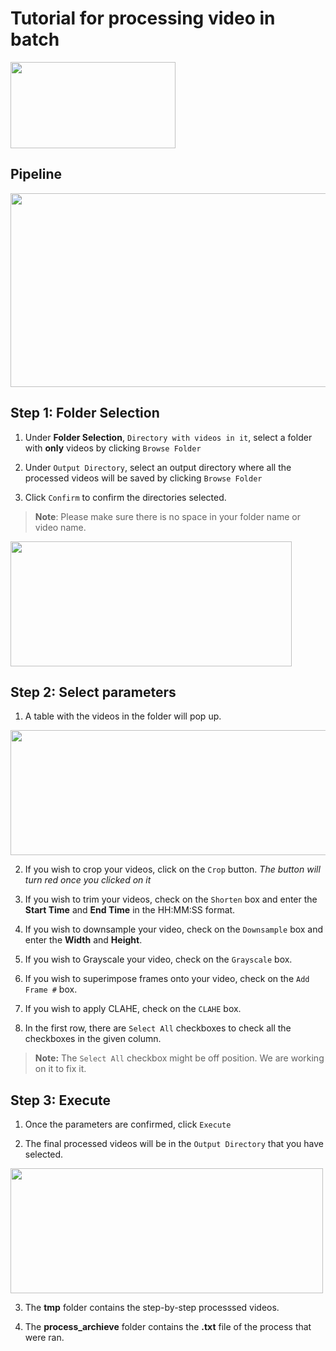 

# Tutorial for processing video in batch

<img src=https://github.com/sgoldenlab/simba/blob/master/images/processvideo.PNG width="264" height="138" />

## Pipeline

<img src=https://github.com/sgoldenlab/simba/blob/master/images/processvideo_flowdiagram.png width="800" height="310" />

## Step 1: Folder Selection

1. Under **Folder Selection**, `Directory with videos in it`, select a folder with **only** videos by clicking `Browse Folder`

2. Under `Output Directory`, select an output directory where all the processed videos will be saved by clicking `Browse Folder`

3. Click `Confirm` to confirm the directories selected.

>**Note**: Please make sure there is no space in your folder name or video name.

<img src=https://github.com/sgoldenlab/simba/blob/master/images/processvideo2.PNG width="450" height="200" />

## Step 2: Select parameters

1. A table with the videos in the folder will pop up.

<img src=https://github.com/sgoldenlab/simba/blob/master/images/batchprocessvideo.PNG width="1102" height="200" />

2. If you wish to crop your videos, click on the `Crop` button. *The button will turn red once you clicked on it*

3. If you wish to trim your videos, check on the `Shorten` box and enter the **Start Time** and  **End Time** in the HH:MM:SS format.

4. If you wish to downsample your video, check on the `Downsample` box and enter the **Width** and **Height**.

5. If you wish to Grayscale your video, check on the `Grayscale` box.

6. If you wish to superimpose frames onto your video, check on the `Add Frame #` box.

7. If you wish to apply CLAHE, check on the `CLAHE` box.

8. In the first row, there are `Select All` checkboxes to check all the checkboxes in the given column.

> **Note:** The `Select All` checkbox might be off position. We are working on it to fix it.

## Step 3: Execute

1. Once the parameters are confirmed, click `Execute`

2. The final processed videos will be in the `Output Directory` that you have selected.

<img src=https://github.com/sgoldenlab/simba/blob/master/images/processvideo4.PNG width="500" height="200" />

3. The **tmp** folder contains the step-by-step processsed videos.

4. The **process_archieve** folder contains the **.txt** file of the process that were ran. 

